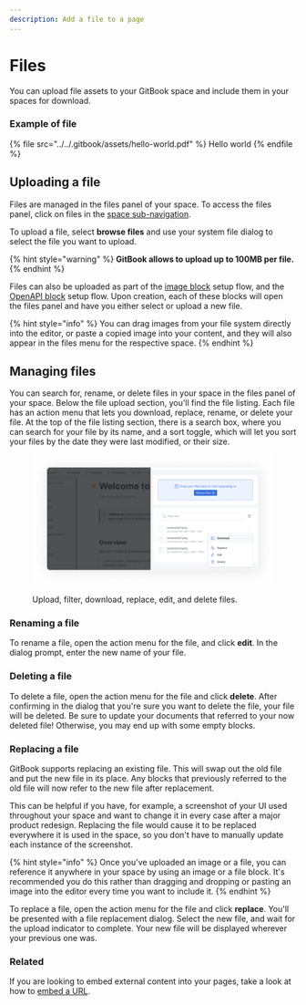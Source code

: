 ```yaml
---
description: Add a file to a page
---
```


# Files

You can upload file assets to your GitBook space and include them in your spaces for download.

### Example of file

{% file src="../../.gitbook/assets/hello-world.pdf" %}
Hello world
{% endfile %}

## Uploading a file

Files are managed in the files panel of your space. To access the files panel, click on files in the [space sub-navigation](https://docs.gitbook.com/getting-started/overview#space-sub-navigation).

To upload a file, select **browse files** and use your system file dialog to select the file you want to upload.

{% hint style="warning" %}
**GitBook allows to upload up to 100MB per file.**
{% endhint %}

Files can also be uploaded as part of the [image block](insert-images.md) setup flow, and the [OpenAPI block](openapi.md) setup flow. Upon creation, each of these blocks will open the files panel and have you either select or upload a new file.

{% hint style="info" %}
You can drag images from your file system directly into the editor, or paste a copied image into your content, and they will also appear in the files menu for the respective space.
{% endhint %}

## Managing files

You can search for, rename, or delete files in your space in the files panel of your space. Below the file upload section, you'll find the file listing. Each file has an action menu that lets you download, replace, rename, or delete your file. At the top of the file listing section, there is a search box, where you can search for your file by its name, and a sort toggle, which will let you sort your files by the date they were last modified, or their size.

<figure><img src="../../.gitbook/assets/file-menu.png" alt="A screenshot of a GitBook space with the files panel open. The triple dot icon to the right side of a file has been clicked on to reveal a menu with the following options: download, replace, edit, and delete."><figcaption><p>Upload, filter, download, replace, edit, and delete files.</p></figcaption></figure>

### Renaming a file

To rename a file, open the action menu for the file, and click **edit**. In the dialog prompt, enter the new name of your file.

### Deleting a file

To delete a file, open the action menu for the file and click **delete**. After confirming in the dialog that you're sure you want to delete the file, your file will be deleted. Be sure to update your documents that referred to your now deleted file! Otherwise, you may end up with some empty blocks.

### Replacing a file

GitBook supports replacing an existing file. This will swap out the old file and put the new file in its place. Any blocks that previously referred to the old file will now refer to the new file after replacement.

This can be helpful if you have, for example, a screenshot of your UI used throughout your space and want to change it in every case after a major product redesign. Replacing the file would cause it to be replaced everywhere it is used in the space, so you don't have to manually update each instance of the screenshot.

{% hint style="info" %}
Once you've uploaded an image or a file, you can reference it anywhere in your space by using an image or a file block. It's recommended you do this rather than dragging and dropping or pasting an image into the editor every time you want to include it.
{% endhint %}

To replace a file, open the action menu for the file and click **replace**. You'll be presented with a file replacement dialog. Select the new file, and wait for the upload indicator to complete. Your new file will be displayed wherever your previous one was.

### Related

If you are looking to embed external content into your pages, take a look at how to [embed a URL](embed-a-url.md).
